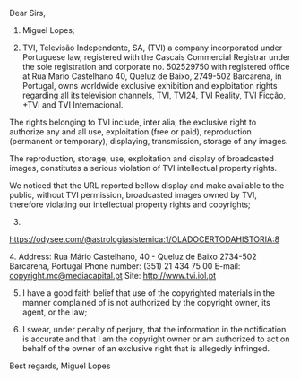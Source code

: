 Dear Sirs,​

1. Miguel Lopes;

2. TVI, Televisão Independente, SA, (TVI) a company incorporated under Portuguese law, registered with the Cascais Commercial Registrar under the sole registration and corporate no. 502529750 with registered office at Rua Mario Castelhano 40, Queluz de Baixo, 2749-502 Barcarena, in Portugal, owns worldwide exclusive exhibition and exploitation rights regarding all its television channels, TVI, TVI24, TVI Reality, TVI Ficção, +TVI and TVI Internacional.

The rights belonging to TVI include, inter alia, the exclusive right to authorize any and all use, exploitation (free or paid), reproduction (permanent or temporary), displaying, transmission, storage of any images.

The reproduction, storage, use, exploitation and display of broadcasted images, constitutes a serious violation of TVI intellectual property rights.

We noticed that the URL reported bellow display and make available to the public, without TVI permission, broadcasted images owned by TVI, therefore violating our intellectual property rights and copyrights;

3.
https://odysee.com/@astrologiasistemica:1/OLADOCERTODAHISTORIA:8

​4. Address: Rua Mário Castelhano, 40 - Queluz de Baixo
2734-502 Barcarena, Portugal
Phone number: (351) 21 434 75 00
E-mail: copyright.mc@mediacapital.pt
Site: http://www.tvi.iol.pt

5. I have a good faith belief that use of the copyrighted materials in the manner complained of is not authorized by the copyright owner, its agent, or the law;

6. I swear, under penalty of perjury, that the information in the notification is accurate and that I am the copyright owner or am authorized to act on behalf of the owner of an exclusive right that is allegedly infringed.

Best regards,
Miguel Lopes

